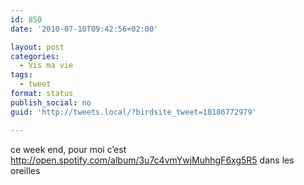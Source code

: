 ```yaml
---
id: 850
date: '2010-07-10T09:42:56+02:00'

layout: post
categories:
  - Vis ma vie
tags:
  - tweet
format: status
publish_social: no
guid: 'http://tweets.local/?birdsite_tweet=18186772979'

---
```


ce week end, pour moi c’est http://open.spotify.com/album/3u7c4vmYwjMuhhgF6xg5R5 dans les oreilles